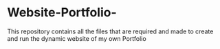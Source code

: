 # Website-Portfolio-
This repository contains all the files that are required and made to create and run the dynamic website of my own Portfolio
